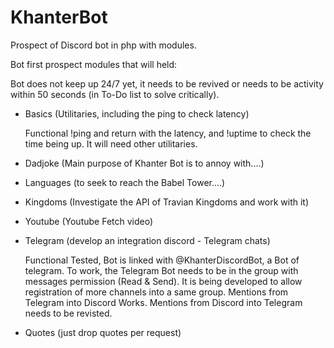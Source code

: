 # KhanterBot
Prospect of Discord bot in php with modules.

Bot first prospect modules that will held:

Bot does not keep up 24/7 yet, it needs to be revived or needs to be activity within 50 seconds (in To-Do list to solve critically).

- Basics (Utilitaries, including the ping to check latency)

  Functional !ping and return with the latency, and !uptime to check the time being up.
  It will need other utilitaries.

- Dadjoke (Main purpose of Khanter Bot is to annoy with....)
  
- Languages (to seek to reach the Babel Tower....)
  
- Kingdoms (Investigate the API of Travian Kingdoms and work with it)

-  Youtube (Youtube Fetch video)
  
- Telegram (develop an integration discord - Telegram chats)

  Functional Tested, Bot is linked with @KhanterDiscordBot, a Bot of telegram. To work, the Telegram Bot needs to be in the group with messages permission (Read & Send).
  It is being developed to allow registration of more channels into a same group.
  Mentions from Telegram into Discord Works.
  Mentions from Discord into Telegram needs to be revisted.

- Quotes (just drop quotes per request)
